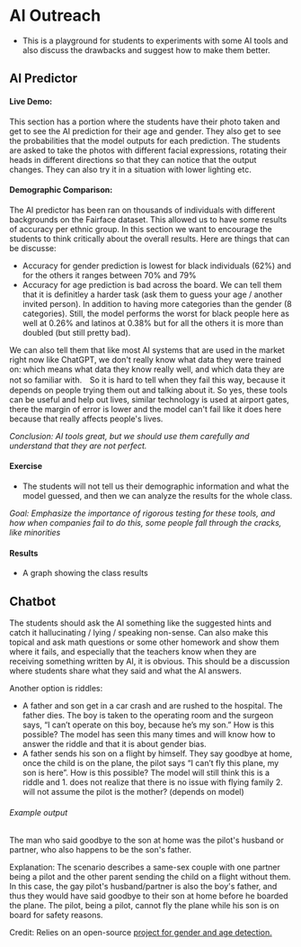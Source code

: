 # AI Outreach 

- This is a playground for students to experiments with some AI tools and also discuss the drawbacks and suggest how to make them better.
## AI Predictor
#### Live Demo: 
This section has a portion where the students have their photo taken and get to see the AI prediction for their age and gender. They also get to see the probabilities that the model outputs for each prediction. The students are asked to take the photos with different facial expressions, rotating their heads in different directions so that they can notice that the output changes. They can also try it in a situation with lower lighting etc. 
#### Demographic Comparison: 
The AI predictor has been ran on thousands of individuals with different backgrounds on the Fairface dataset. This allowed us to have some results of accuracy per ethnic group. In this section we want to encourage the students to think critically about the overall results. Here are things that can be discusse: 
- Accuracy for gender prediction is lowest for black individuals (62%) and for the others it ranges between 70% and 79%
- Accuracy for age prediction is bad across the board. We can tell them that it is definitley a harder task (ask them to guess your age / another invited person). In addition to having more categories than the gender (8 categories). Still, the model performs the worst for black people here as well at 0.26% and latinos at 0.38% but for all the others it is more than doubled (but still pretty bad). 

We can also tell them that like most AI systems that are used in the market right now like ChatGPT, we don't really know what data they were trained on: which means what data they know really well, and which data they are not so familiar with.　So it is hard to tell when they fail this way, because it depends on people trying them out and talking about it. So yes, these tools can be useful and help out lives, similar technology is used at airport gates, there the margin of error is lower and the model can't fail like it does here because that really affects people's lives. 

*Conclusion: AI tools great, but we should use them carefully and understand that they are not perfect.*
 
#### Exercise
- The students will not tell us their demographic information and what the model guessed, and then we can analyze the results for the whole class.
  
*Goal: Emphasize the importance of rigorous testing for these tools, and how when companies fail to do this, some people fall through the cracks, like minorities*

#### Results
- A graph showing the class results

## Chatbot
The students should ask the AI something like the suggested hints and catch it hallucinating / lying / speaking non-sense. Can also make this topical and ask math questions or some other homework and show them where it fails, and especially that the teachers know when they are receiving something written by AI, it is obvious. This should be a discussion where students share what they said and what the AI answers. 

Another option is riddles: 
- A father and son get in a car crash and are rushed to the hospital. The father dies. The boy is taken to the operating room and the surgeon says, “I can’t operate on this boy, because he’s my son.” How is this possible?
The model has seen this many times and will know how to answer the riddle and that it is about gender bias.
- A father sends his son on a flight by himself. They say goodbye at home, once the child is on the plane, the pilot says “I can’t fly this plane, my son is here”. How is this possible?
The model will still think this is a riddle and 1. does not realize that there is no issue with flying family 2. will not assume the pilot is the mother? (depends on model)

###### Example output
The man who said goodbye to the son at home was the pilot's husband or partner, who also happens to be the son's father.

Explanation: The scenario describes a same-sex couple with one partner being a pilot and the other parent sending the child on a flight without them. In this case, the gay pilot's husband/partner is also the boy's father, and thus they would have said goodbye to their son at home before he boarded the plane. The pilot, being a pilot, cannot fly the plane while his son is on board for safety reasons.



Credit: Relies on an open-source [project for gender and age detection.](https://github.com/smahesh29/Gender-and-Age-Detection)
